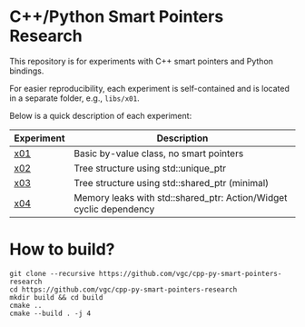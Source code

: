 # C++/Python Smart Pointers Research

This repository is for experiments with C++ smart pointers and Python bindings.

For easier reproducibility, each experiment is self-contained and is located
in a separate folder, e.g., `libs/x01`.

Below is a quick description of each experiment:

Experiment      | Description
--------------- | -----------
[x01](libs/x01) | Basic by-value class, no smart pointers
[x02](libs/x02) | Tree structure using std::unique_ptr
[x03](libs/x03) | Tree structure using std::shared_ptr (minimal)
[x04](libs/x04) | Memory leaks with std::shared_ptr: Action/Widget cyclic dependency

# How to build?

```
git clone --recursive https://github.com/vgc/cpp-py-smart-pointers-research
cd https://github.com/vgc/cpp-py-smart-pointers-research
mkdir build && cd build
cmake ..
cmake --build . -j 4
```
